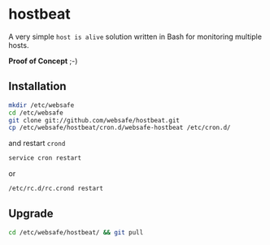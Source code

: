 hostbeat
========

A very simple `host is alive` solution written in Bash for monitoring multiple
hosts.

**Proof of Concept** ;-)


Installation
------------


~~~~ bash
mkdir /etc/websafe
cd /etc/websafe
git clone git://github.com/websafe/hostbeat.git
cp /etc/websafe/hostbeat/cron.d/websafe-hostbeat /etc/cron.d/
~~~~

and restart `crond`

~~~~ bash
service cron restart
~~~~

or

~~~~ bash
/etc/rc.d/rc.crond restart
~~~~


Upgrade
-------

~~~~ bash
cd /etc/websafe/hostbeat/ && git pull
~~~~

